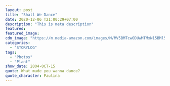```yaml
---
layout: post
title: "Shall We Dance"
date: 2020-12-06 T21:00:29+07:00
description: "This is meta description"
featured:
featured_image:
cdn_image: "https://m.media-amazon.com/images/M/MV5BMTcwODUwMTMxN15BMl5BanBnXkFtZTcwNzc3MjcyMQ@@._V1_.jpg"
categories:
  - "STORYLOG"
tags:
  - "Photos"
  - "Plant"
show_date: 2004-OCT-15
quote: What made you wanna dance?
quote_character: Paulina
---
```

